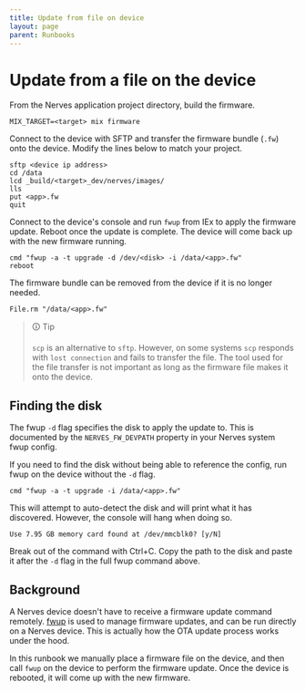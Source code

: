 ```yaml
---
title: Update from file on device
layout: page
parent: Runbooks
---
```


# Update from a file on the device

From the Nerves application project directory, build the firmware.

```text
MIX_TARGET=<target> mix firmware
```

Connect to the device with SFTP and transfer the firmware bundle (`.fw`) onto
the device. Modify the lines below to match your project.

```text
sftp <device ip address>
cd /data
lcd _build/<target>_dev/nerves/images/
lls
put <app>.fw
quit
```

Connect to the device's console and run `fwup` from IEx to apply the firmware
update. Reboot once the update is complete. The device will come back up with
the new firmware running.

```text
cmd "fwup -a -t upgrade -d /dev/<disk> -i /data/<app>.fw"
reboot
```

The firmware bundle can be removed from the device if it is no longer needed.

```text
File.rm "/data/<app>.fw"
```

>🛈 Tip
>
>`scp` is an alternative to `sftp`. However, on some systems `scp` responds with
>`lost connection` and fails to transfer the file. The tool used for the file
>transfer is not important as long as the firmware file makes it onto the device.

## Finding the disk

The fwup `-d` flag specifies the disk to apply the update to. This is documented
by the `NERVES_FW_DEVPATH` property in your Nerves system fwup config.

If you need to find the disk without being able to reference the config, run
fwup on the device without the `-d` flag.

```text
cmd "fwup -a -t upgrade -i /data/<app>.fw"
```

This will attempt to auto-detect the disk and will print what it has discovered.
However, the console will hang when doing so.

```text
Use 7.95 GB memory card found at /dev/mmcblk0? [y/N]
```

Break out of the command with Ctrl+C. Copy the path to the disk and paste it
after the `-d` flag in the full fwup command above.

## Background

A Nerves device doesn't have to receive a firmware update command remotely.
[fwup](https://github.com/fwup-home/fwup?tab=readme-ov-file#overview) is used to
manage firmware updates, and can be run directly on a Nerves device. This is
actually how the OTA update process works under the hood.

In this runbook we manually place a firmware file on the device, and then call
`fwup` on the device to perform the firmware update. Once the device is
rebooted, it will come up with the new firmware.
